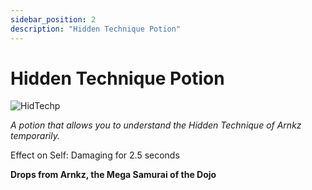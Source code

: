 ```yaml
---
sidebar_position: 2
description: "Hidden Technique Potion"
---
```


# Hidden Technique Potion

![HidTechp](https://vwiki.valorserver.com/api/item/picture/hidden%20technique%20potion)

<i>A potion that allows you to understand the Hidden Technique of Arnkz temporarily.</i>

Effect on Self: Damaging for 2.5 seconds

**Drops from Arnkz, the Mega Samurai of the Dojo**
